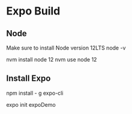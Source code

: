 # Expo Build

## Node
Make sure to install Node version 12LTS
node -v

nvm install node 12
nvm use node 12
## Install Expo
npm install - g expo-cli

expo init expoDemo

